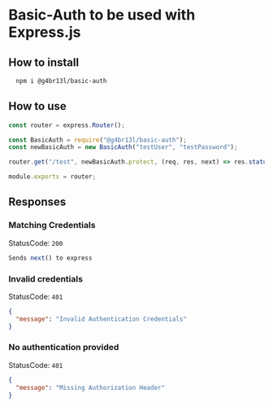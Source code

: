 # Basic-Auth to be used with Express.js

## How to install

```sh
  npm i @g4br13l/basic-auth
```

## How to use

```js
const router = express.Router();

const BasicAuth = require("@g4br13l/basic-auth");
const newBasicAuth = new BasicAuth("testUser", "testPassword");

router.get("/test", newBasicAuth.protect, (req, res, next) => res.status(200).send());

module.exports = router;
```

## Responses 

### Matching Credentials
StatusCode: `200`
```js
Sends next() to express
```
### Invalid credentials
StatusCode: `401`
```json
{
  "message": "Invalid Authentication Credentials"
}
```

### No authentication provided
StatusCode: `401`
```json
{
  "message": "Missing Authorization Header"
}
```
